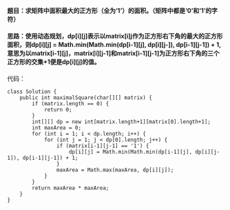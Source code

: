 #### 题目：求矩阵中面积最大的正方形（全为‘1’）的面积。（矩阵中都是‘0’和‘1’的字符）

#### 思路：使用动态规划，dp[i][j]表示以matrix[i][j](此时matrix[i][j]为1)作为正方形右下角的最大的正方形面积，则dp[i][j] = Math.min(Math.min(dp[i-1][j], dp[i][j-]), dp[i-1][j-1]) + 1,意思为以matrix[i-1][j]，matrix[i][j-1]和matrix[i-1][j-1]为正方形右下角的三个正方形的交集+1便是dp[i][j]的值。

代码：
```
class Solution {
    public int maximalSquare(char[][] matrix) {
        if (matrix.length == 0) {
            return 0;
        }
        int[][] dp = new int[matrix.length+1][matrix[0].length+1];
        int maxArea = 0;
        for (int i = 1; i < dp.length; i++) {
            for (int j = 1; j < dp[0].length; j++) {
                if (matrix[i-1][j-1] == '1') {
                    dp[i][j] = Math.min(Math.min(dp[i-1][j], dp[i][j-1]), dp[i-1][j-1]) + 1;
                }
                maxArea = Math.max(maxArea, dp[i][j]);
            }
        }
        return maxArea * maxArea;
    }
}
```
